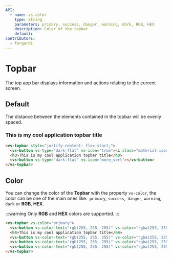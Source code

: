 ```yaml
---
API:
  - name: vs-color
    type: String
    parameters: primary, success, danger, warning, dark, RGB, HEX
    description: Color of the topbar
    default:
contributors:
  - fergardi
---
```


# Topbar <!--#new-->

<box header>

  The top app bar displays information and actions relating to the current screen.

</box>


<box>

## Default

The distance between the elements contained in the topbar will be evenly spaced.

<vuecode md>
<div slot="demo">
  <vs-topbar style="justify-content: flex-start;">
    <vs-button vs-color="dark" vs-type="flat" vs-radius="50%" vs-icon="menu"></vs-button>
    <h3>This is my cool application topbar title</h3>
    <vs-button vs-color="dark" vs-type="flat" vs-radius="50%" vs-icon="more_vert" style="margin-left: auto;"></vs-button>
  </vs-topbar>
</div>
<div slot="code">

```html
<vs-topbar style="justify-content: flex-start;">
  <vs-button vs-type="dark-flat" vs-icon="true"><i class="material-icons">menu</i></vs-button>
  <h3>This is my cool application topbar title</h3>
  <vs-button vs-type="dark-flat" vs-icon="more_vert"></vs-button>
</vs-topbar>
```

</div>
</vuecode>
</box>

<box>

## Color

You can change the color of the **Topbar** with the property `vs-color`, the color can be one of the main ones like:` primary`, `success`,` danger`, `warning`,` dark` or **RGB**, **HEX**.

:::warning
  Only **RGB** and **HEX** colors are supported.
:::

<vuecode md>
<div slot="demo">
<Demos-Topbar-Colors />

</div>
<div slot="code">

```html
<vs-topbar vs-color="primary">
  <vs-button vs-color-text="rgb(255, 255, 255)" vs-color="rgba(255, 255, 255, 0.3)" vs-type="flat" vs-radius="50%" vs-icon="menu"></vs-button>
  <h4>This is my cool application topbar title</h4>
  <vs-button vs-color-text="rgb(255, 255, 255)" vs-color="rgba(255, 255, 255, 0.3)" vs-type="flat" >Home</vs-button>
  <vs-button vs-color-text="rgb(255, 255, 255)" vs-color="rgba(255, 255, 255, 0.3)" vs-type="flat" >Documents</vs-button>
  <vs-button vs-color-text="rgb(255, 255, 255)" vs-color="rgba(255, 255, 255, 0.3)" vs-type="flat" vs-radius="50%" vs-icon="more_vert" style="margin-left: auto;"></vs-button>
</vs-topbar>
```

</div>
</vuecode>
</box>
